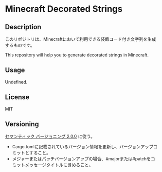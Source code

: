# Minecraft Decorated Strings

## Description

このリポジトリは、Minecraftにおいて利用できる装飾コード付き文字列を生成するものです。

This repository will help you to generate decorated strings in Minecraft.

## Usage

Undefined.

## License

MIT

## Versioning

[セマンティック バージョニング 2.0.0](https://semver.org/lang/ja/) に従う。

* Cargo.tomlに記載されているバージョン情報を更新し、バージョンアップコミットとすること。
* メジャーまたはパッチバージョンアップの場合、#majorまたは#patchをコミットメッセージタイトルに含めること。